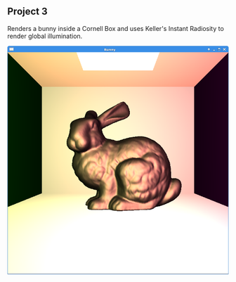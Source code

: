 
## Project 3

Renders a bunny inside a Cornell Box and uses Keller's Instant Radiosity to render global illumination.

![Cornell Box](screenshot.png "Cornell Box")
